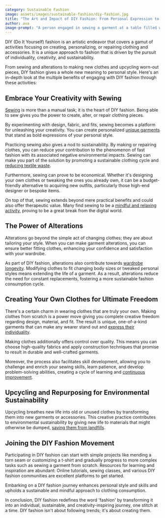 ```yaml
---
category: Sustainable Fashion
image: assets/images/sustainable-fashion/diy-fashion.jpg
title: "The Art and Impact of DIY Fashion: From Personal Expression to Sustainability"
author: ava
image-prompt: "A person engaged in sewing a garment at a table filled with colorful threads and fabrics"
---
```


DIY (Do It Yourself) fashion is an artistic endeavor that covers a gamut of activities focusing on creating, personalizing, or repairing clothing and accessories. It is a unique approach to fashion that is driven by the pursuit of individuality, creativity, and sustainability. 

From sewing and alterations to making new clothes and upcycling worn-out pieces, DIY fashion gives a whole new meaning to personal style. Here's an in-depth look at the multiple benefits of engaging with DIY fashion through these activities:

## Embrace Your Creativity with Sewing 

[Sewing](https://www.prazzleinc.com/blog/sustainable-style-how-diy-fashion-is-revolutionizing-the-way-we-dress) is more than a manual task; it is the heart of DIY fashion. Being able to sew gives you the power to create, alter, or repair clothing pieces. 

By experimenting with design, fabric, and fits, sewing becomes a platform for unleashing your creativity. You can create personalized [unique garments](https://www.thecreativecurator.com/benefits-of-sewing/) that stand as bold expressions of your personal style. 

Practicing sewing also gives a nod to sustainability. By making or repairing clothes, you can reduce your contribution to the phenomenon of fast fashion with its associated negative environmental impacts. Sewing can make you part of the solution by promoting a sustainable clothing cycle and [reducing textile waste](https://thatsnotmyage.com/style-inspiration/the-benefits-of-making-your-own-clothes/). 

Furthermore, sewing can prove to be economical. Whether it's designing your own clothes or tweaking the ones you already own, it can be a budget-friendly alternative to acquiring new outfits, particularly those high-end designer or bespoke items. 

On top of that, sewing extends beyond mere practical benefits and could also offer therapeutic value. Many find sewing to be a [mindful and relaxing activity](https://thatsnotmyage.com/style-inspiration/the-benefits-of-making-your-own-clothes/), proving to be a great break from the digital world.

## The Power of Alterations 

Alterations go beyond the simple act of changing clothes; they are about tailoring your style. When you can make garment alterations, you can ensure better fitting clothes, enhancing your confidence and satisfaction with your wardrobe. 

As part of DIY fashion, alterations also contribute towards [wardrobe longevity](https://www.thecreativecurator.com/benefits-of-sewing/). Modifying clothes to fit changing body sizes or tweaked personal styles means extending the life of a garment. As a result, alterations reduce the need for constant replacements, fostering a more sustainable fashion consumption cycle. 

## Creating Your Own Clothes for Ultimate Freedom 

There's a certain charm in wearing clothes that are truly your own. Making clothes from scratch is a power move giving you complete creative freedom regarding design, material, and fit. The result is unique, one-of-a-kind garments that can make any wearer stand out and [express their individuality](https://www.urbandictionary.com/define.php?term=DIY+fashion). 

Making clothes additionally offers control over quality. This means you can choose high-quality fabrics and apply construction techniques that promise to result in durable and well-crafted garments. 

Moreover, the process also facilitates skill development, allowing you to challenge and enrich your sewing skills, learn patience, and develop problem-solving abilities, creating a cycle of learning and [continuous improvement](https://thatsnotmyage.com/style-inspiration/the-benefits-of-making-your-own-clothes/). 

## Upcycling and Repurposing for Environmental Sustainability 

Upcycling breathes new life into old or unused clothes by transforming them into new garments or accessories. This creative practice contributes to environmental sustainability by giving new life to materials that might otherwise be dumped, [saving them from landfills](https://www.thestitchsisters.co.uk/blog/why-you-should-learn-to-sew/). 

## Joining the DIY Fashion Movement 

Participating in DIY fashion can start with simple projects like mending a torn seam or customizing a t-shirt and gradually progress to more complex tasks such as sewing a garment from scratch. Resources for learning and inspiration are abundant: Online tutorials, sewing classes, and various DIY fashion communities are excellent platforms to get started. 

Embarking on a DIY fashion journey enhances personal style and skills and upholds a sustainable and mindful approach to clothing consumption. 

In conclusion, DIY fashion redefines the word 'fashion' by transforming it into an individual, sustainable, and creativity-inspiring journey, one stitch at a time. DIY fashion isn't about following trends; it's about creating them.